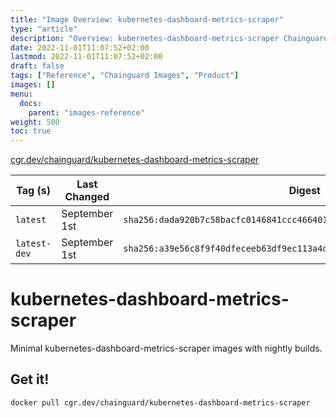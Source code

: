 ```yaml
---
title: "Image Overview: kubernetes-dashboard-metrics-scraper"
type: "article"
description: "Overview: kubernetes-dashboard-metrics-scraper Chainguard Image"
date: 2022-11-01T11:07:52+02:00
lastmod: 2022-11-01T11:07:52+02:00
draft: false
tags: ["Reference", "Chainguard Images", "Product"]
images: []
menu:
  docs:
    parent: "images-reference"
weight: 500
toc: true
---
```


[cgr.dev/chainguard/kubernetes-dashboard-metrics-scraper](https://github.com/chainguard-images/images/tree/main/images/kubernetes-dashboard-metrics-scraper)

| Tag (s)       | Last Changed  | Digest                                                                    |
|---------------|---------------|---------------------------------------------------------------------------|
|  `latest`     | September 1st | `sha256:dada920b7c58bacfc0146841ccc46640152fae5bb51daec4a9de710141d40c75` |
|  `latest-dev` | September 1st | `sha256:a39e56c8f9f40dfeceeb63df9ec113a4dfe415a9c8396b67453425e435608e6b` |

# kubernetes-dashboard-metrics-scraper

Minimal kubernetes-dashboard-metrics-scraper images with nightly builds.

## Get it!

```shell
docker pull cgr.dev/chainguard/kubernetes-dashboard-metrics-scraper
```
